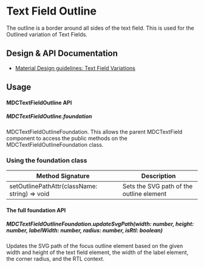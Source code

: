 <!--docs:
title: "Text Field Outline"
layout: detail
section: components
excerpt: "The outline is a border around the text field"
iconId: text_field
path: /catalog/input-controls/text-fields/outline/
-->

# Text Field Outline

The outline is a border around all sides of the text field. This is used for the Outlined variation of Text Fields.

## Design & API Documentation

<ul class="icon-list">
  <li class="icon-list-item icon-list-item--spec">
    <a href="https://material.io/guidelines/components/text-fields.html#text-fields-field-variations">Material Design guidelines: Text Field Variations</a>
  </li>
</ul>

## Usage

#### MDCTextFieldOutline API

##### MDCTextFieldOutline.foundation

MDCTextFieldOutlineFoundation. This allows the parent MDCTextField component to access the public methods on the MDCTextFieldOutlineFoundation class.

### Using the foundation class

Method Signature | Description
--- | ---
setOutlinePathAttr(className: string) => void | Sets the SVG path of the outline element

#### The full foundation API

##### MDCTextFieldOutlineFoundation.updateSvgPath(width: number, height: number, labelWidth: number, radius: number, isRtl: boolean)

Updates the SVG path of the focus outline element based on the given width and height of the text field element, the width of the label element, the corner radius, and the RTL context.
